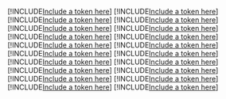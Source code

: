 [!INCLUDE[Include a token here](refs1521164901993/r1.md)]
[!INCLUDE[Include a token here](refs1521164901993/r2.md)]
[!INCLUDE[Include a token here](refs1521164901993/r3.md)]
[!INCLUDE[Include a token here](refs1521164901993/r4.md)]
[!INCLUDE[Include a token here](refs1521164901993/r5.md)]
[!INCLUDE[Include a token here](refs1521164901993/r6.md)]
[!INCLUDE[Include a token here](refs1521164901993/r7.md)]
[!INCLUDE[Include a token here](refs1521164901993/r8.md)]
[!INCLUDE[Include a token here](refs1521164901993/r9.md)]
[!INCLUDE[Include a token here](refs1521164901993/r10.md)]
[!INCLUDE[Include a token here](refs1521164901993/r11.md)]
[!INCLUDE[Include a token here](refs1521164901993/r12.md)]
[!INCLUDE[Include a token here](refs1521164901993/r13.md)]
[!INCLUDE[Include a token here](refs1521164901993/r14.md)]
[!INCLUDE[Include a token here](refs1521164901993/r15.md)]
[!INCLUDE[Include a token here](refs1521164901993/r16.md)]
[!INCLUDE[Include a token here](refs1521164901993/r17.md)]
[!INCLUDE[Include a token here](refs1521164901993/r18.md)]
[!INCLUDE[Include a token here](refs1521164901993/r19.md)]
[!INCLUDE[Include a token here](refs1521164901993/r20.md)]